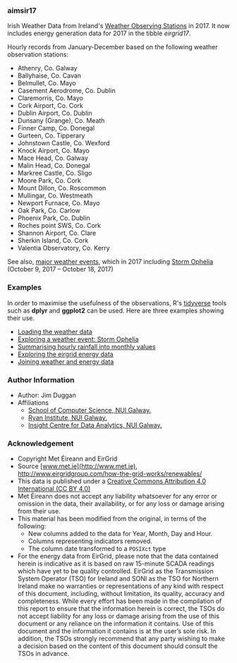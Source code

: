 ### aimsir17
Irish Weather Data from Ireland's [Weather Observing Stations](https://www.met.ie/climate/weather-observing-stations) in 2017. It now includes energy generation data for 2017 in the tibble *eirgrid17*.

Hourly records from January-December based on the following weather observation stations:

- Athenry, Co. Galway
- Ballyhaise, Co. Cavan
- Belmullet, Co. Mayo
- Casement Aerodrome, Co. Dublin
- Claremorris, Co. Mayo
- Cork Airport, Co. Cork
- Dublin Airport, Co. Dublin
- Dunsany (Grange), Co. Meath
- Finner Camp, Co. Donegal
- Gurteen, Co. Tipperary
- Johnstown Castle, Co. Wexford
- Knock Airport, Co. Mayo
- Mace Head, Co. Galway
- Malin Head, Co. Donegal
- Markree Castle, Co. Sligo
- Moore Park, Co. Cork
- Mount Dillon, Co. Roscommon
- Mullingar, Co. Westmeath
- Newport Furnace, Co. Mayo
- Oak Park, Co. Carlow
- Phoenix Park, Co. Dublin
- Roches point SWS, Co. Cork
- Shannon Airport, Co. Clare
- Sherkin Island, Co. Cork
- Valentia Observatory, Co. Kerry

See also, [major weather events](https://www.met.ie/climate/major-weather-events), which in 2017 including [Storm Ophelia](https://en.wikipedia.org/wiki/Hurricane_Ophelia_(2017)) (October 9, 2017 – October 18, 2017)

### Examples
In order to maximise the usefulness of the observations, R's [tidyverse](https://www.tidyverse.org) tools such as **dplyr** and **ggplot2** can be used. Here are three examples showing their use.

- [Loading the weather data](
https://github.com/JimDuggan/aimsir17/tree/master/data-raw/Examples/01%20Loading%20Dataset)
- [Exploring a weather event: Storm Ophelia](
https://github.com/JimDuggan/aimsir17/tree/master/data-raw/Examples/02%20Storm%20Ophelia)
- [Summarising hourly rainfall into monthly values](
https://github.com/JimDuggan/aimsir17/tree/master/data-raw/Examples/03%20Rainfall%20Summary)
- [Exploring the eirgrid energy data](
https://github.com/JimDuggan/aimsir17/tree/master/data-raw/Examples/04%20Energy%20Data)
- [Joining weather and energy data](
https://github.com/JimDuggan/aimsir17/tree/master/data-raw/Examples/05%20Joining%20Data)

### Author Information

- Author: Jim Duggan
- Affiliations
  + [School of Computer Science, NUI Galway.](https://www.nuigalway.ie/engineering-informatics/information-technology/)
  + [Ryan Institute, NUI Galway.](http://www.nuigalway.ie/ryaninstitute/)
  + [Insight Centre for Data Analytics, NUI Galway.](https://www.insight-centre.org)

### Acknowledgement

- Copyright Met Éireann and EirGrid
- Source [www.met.ie](http://www.met.ie), http://www.eirgridgroup.com/how-the-grid-works/renewables/
- This data is published under a [Creative Commons Attribution 4.0 International (CC BY 4.0)]( https://creativecommons.org/licenses/by/4.0/)
- Met Éireann does not accept any liability whatsoever for any error or omission in the data, their availability, or for any loss or damage arising from their use.
- This material has been modified from the original, in terms of the following:
  + New columns added to the data for Year, Month, Day and Hour. 
  + Columns representing indicators removed.
  + The column date transformed to a `POSIXct` type
- For the energy data from EirGrid, please note that the data contained herein is indicative as it is based on raw 15-minute SCADA readings which have yet to be quality controlled. EirGrid as the Transmission System Operator (TSO) for Ireland and SONI as the TSO for Northern Ireland make no warranties or representations of any kind with respect of this document, including, without limitation, its quality, accuracy and completeness.
While every effort has been made in the compilation of this report to ensure that the information
herein is correct, the TSOs do not accept liability for any loss or damage arising from the use of this
document or any reliance on the information it contains. Use of this document and the information it
contains is at the user’s sole risk. In addition, the TSOs strongly recommend that any party wishing
to make a decision based on the content of this document should consult the TSOs in advance.
